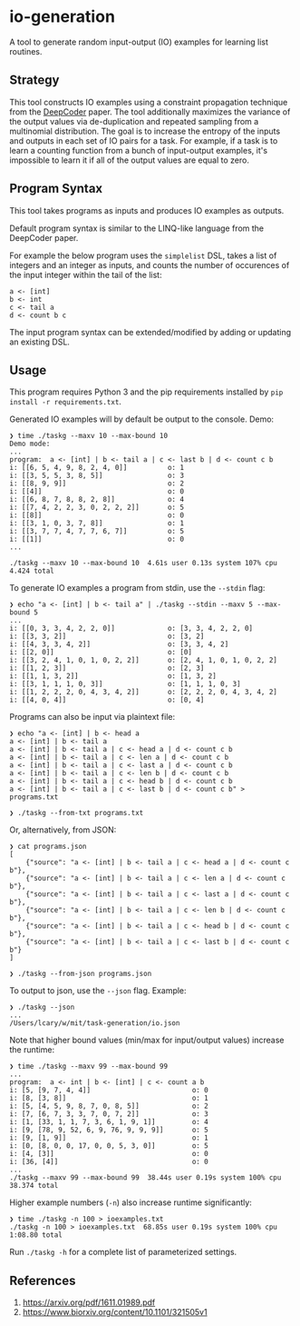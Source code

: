 io-generation
===============

A tool to generate random input-output (IO) examples for learning list routines.

Strategy
--------

This tool constructs IO examples using a constraint propagation technique from the [DeepCoder](https://arxiv.org/abs/1611.01989) paper. The tool additionally maximizes the variance of the output values via de-duplication and repeated sampling from a multinomial distribution. The goal is to increase the entropy of the inputs and outputs in each set of IO pairs for a task. For example, if a task is to learn a counting function from a bunch of input-output examples, it's impossible to learn it if all of the output values are equal to zero.


Program Syntax
--------------

This tool takes programs as inputs and produces IO examples as outputs.

Default program syntax is similar to the LINQ-like language from the DeepCoder paper. 

For example the below program uses the `simplelist` DSL, takes a list of integers and an integer as inputs, and counts the number of occurences of the input integer within the tail of the list:
```
a <- [int]
b <- int
c <- tail a
d <- count b c
```
The input program syntax can be extended/modified by adding or updating an existing DSL.

Usage
-----

This program requires Python 3 and the pip requirements installed by `pip install -r requirements.txt`.

Generated IO examples will by default be output to the console. Demo:
```
❯ time ./taskg --maxv 10 --max-bound 10
Demo mode:
...
program:  a <- [int] | b <- tail a | c <- last b | d <- count c b
i: [[6, 5, 4, 9, 8, 2, 4, 0]]          o: 1
i: [[3, 5, 5, 3, 8, 5]]                o: 3
i: [[8, 9, 9]]                         o: 2
i: [[4]]                               o: 0
i: [[6, 8, 7, 8, 8, 2, 8]]             o: 4
i: [[7, 4, 2, 2, 3, 0, 2, 2, 2]]       o: 5
i: [[8]]                               o: 0
i: [[3, 1, 0, 3, 7, 8]]                o: 1
i: [[3, 7, 7, 4, 7, 7, 6, 7]]          o: 5
i: [[1]]                               o: 0
...

./taskg --maxv 10 --max-bound 10  4.61s user 0.13s system 107% cpu 4.424 total
```

To generate IO examples a program from stdin, use the `--stdin` flag:
```
❯ echo "a <- [int] | b <- tail a" | ./taskg --stdin --maxv 5 --max-bound 5
...
i: [[0, 3, 3, 4, 2, 2, 0]]             o: [3, 3, 4, 2, 2, 0]
i: [[3, 3, 2]]                         o: [3, 2]
i: [[4, 3, 3, 4, 2]]                   o: [3, 3, 4, 2]
i: [[2, 0]]                            o: [0]
i: [[3, 2, 4, 1, 0, 1, 0, 2, 2]]       o: [2, 4, 1, 0, 1, 0, 2, 2]
i: [[1, 2, 3]]                         o: [2, 3]
i: [[1, 1, 3, 2]]                      o: [1, 3, 2]
i: [[3, 1, 1, 1, 0, 3]]                o: [1, 1, 1, 0, 3]
i: [[1, 2, 2, 2, 0, 4, 3, 4, 2]]       o: [2, 2, 2, 0, 4, 3, 4, 2]
i: [[4, 0, 4]]                         o: [0, 4]
```

Programs can also be input via plaintext file:
```
❯ echo "a <- [int] | b <- head a
a <- [int] | b <- tail a
a <- [int] | b <- tail a | c <- head a | d <- count c b
a <- [int] | b <- tail a | c <- len a | d <- count c b
a <- [int] | b <- tail a | c <- last a | d <- count c b
a <- [int] | b <- tail a | c <- len b | d <- count c b
a <- [int] | b <- tail a | c <- head b | d <- count c b
a <- [int] | b <- tail a | c <- last b | d <- count c b" > programs.txt

❯ ./taskg --from-txt programs.txt
```
Or, alternatively, from JSON:
```
❯ cat programs.json
[
    {"source": "a <- [int] | b <- tail a | c <- head a | d <- count c b"},
    {"source": "a <- [int] | b <- tail a | c <- len a | d <- count c b"},
    {"source": "a <- [int] | b <- tail a | c <- last a | d <- count c b"},
    {"source": "a <- [int] | b <- tail a | c <- len b | d <- count c b"},
    {"source": "a <- [int] | b <- tail a | c <- head b | d <- count c b"},
    {"source": "a <- [int] | b <- tail a | c <- last b | d <- count c b"}
]

❯ ./taskg --from-json programs.json
```

To output to json, use the `--json` flag. Example:
```
❯ ./taskg --json
...
/Users/lcary/w/mit/task-generation/io.json
```

Note that higher bound values (min/max for input/output values) increase the runtime:
```
❯ time ./taskg --maxv 99 --max-bound 99
...
program:  a <- int | b <- [int] | c <- count a b
i: [5, [9, 7, 4, 4]]                         o: 0
i: [8, [3, 8]]                               o: 1
i: [5, [4, 5, 9, 8, 7, 0, 8, 5]]             o: 2
i: [7, [6, 7, 3, 3, 7, 0, 7, 2]]             o: 3
i: [1, [33, 1, 1, 7, 3, 6, 1, 9, 1]]         o: 4
i: [9, [78, 9, 52, 6, 9, 76, 9, 9, 9]]       o: 5
i: [9, [1, 9]]                               o: 1
i: [0, [8, 0, 0, 17, 0, 0, 5, 3, 0]]         o: 5
i: [4, [3]]                                  o: 0
i: [36, [4]]                                 o: 0
...
./taskg --maxv 99 --max-bound 99  38.44s user 0.19s system 100% cpu 38.374 total
```

Higher example numbers (`-n`) also increase runtime significantly:
```
❯ time ./taskg -n 100 > ioexamples.txt
./taskg -n 100 > ioexamples.txt  68.85s user 0.19s system 100% cpu 1:08.80 total
```

Run `./taskg -h` for a complete list of parameterized settings.

References
----------

 1. https://arxiv.org/pdf/1611.01989.pdf
 2. https://www.biorxiv.org/content/10.1101/321505v1
